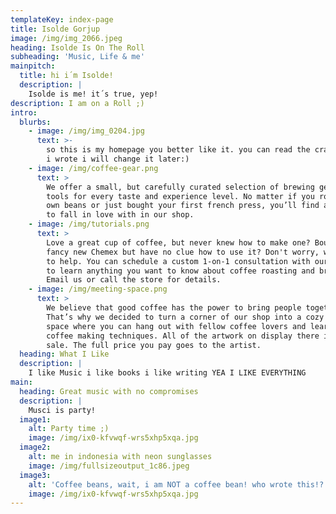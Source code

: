 ```yaml
---
templateKey: index-page
title: Isolde Gorjup
image: /img/img_2066.jpeg
heading: Isolde Is On The Roll
subheading: 'Music, Life & me'
mainpitch:
  title: hi i´m Isolde!
  description: |
    Isolde is me! it´s true, yep!
description: I am on a Roll ;)
intro:
  blurbs:
    - image: /img/img_0204.jpg
      text: >-
        so this is my homepage you better like it. you can read the crazy stuff
        i wrote i will change it later:)
    - image: /img/coffee-gear.png
      text: >
        We offer a small, but carefully curated selection of brewing gear and
        tools for every taste and experience level. No matter if you roast your
        own beans or just bought your first french press, you’ll find a gadget
        to fall in love with in our shop.
    - image: /img/tutorials.png
      text: >
        Love a great cup of coffee, but never knew how to make one? Bought a
        fancy new Chemex but have no clue how to use it? Don't worry, we’re here
        to help. You can schedule a custom 1-on-1 consultation with our baristas
        to learn anything you want to know about coffee roasting and brewing.
        Email us or call the store for details.
    - image: /img/meeting-space.png
      text: >
        We believe that good coffee has the power to bring people together.
        That’s why we decided to turn a corner of our shop into a cozy meeting
        space where you can hang out with fellow coffee lovers and learn about
        coffee making techniques. All of the artwork on display there is for
        sale. The full price you pay goes to the artist.
  heading: What I Like
  description: |
    I like Music i like books i like writing YEA I LIKE EVERYTHING
main:
  heading: Great music with no compromises
  description: |
    Musci is party!
  image1:
    alt: Party time ;)
    image: /img/ix0-kfvwqf-wrs5xhp5xqa.jpg
  image2:
    alt: me in indonesia with neon sunglasses
    image: /img/fullsizeoutput_1c86.jpeg
  image3:
    alt: 'Coffee beans, wait, i am NOT a coffee bean! who wrote this!?'
    image: /img/ix0-kfvwqf-wrs5xhp5xqa.jpg
---
```


